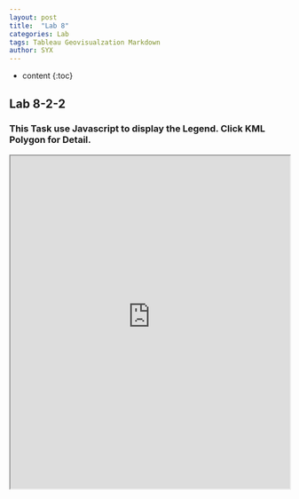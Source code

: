 ```yaml
---
layout: post
title:  "Lab 8"
categories: Lab
tags: Tableau Geovisualzation Markdown
author: SYX
---
```


* content
{:toc}

## Lab 8-2-2

### This Task use Javascript to display the Legend. Click KML Polygon for Detail.

<iframe src="https://raw.githubusercontent.com/861/861.github.io/master/_posts/Lab8_KMLDemo.html" width="100%" height="600"></iframe>